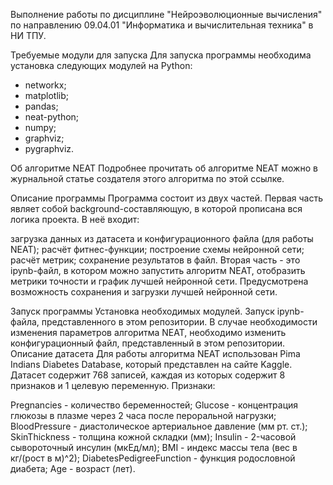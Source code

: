 Выполнение работы по дисциплине "Нейроэволюционные вычисления" по направлению 09.04.01 "Информатика и вычислительная техника" в НИ ТПУ.

Требуемые модули для запуска
Для запуска программы необходима установка следующих модулей на Python: 
* networkx; 
* matplotlib; 
* pandas;
* neat-python;
* numpy;
* graphviz;
* pygraphviz.

Об алгоритме NEAT
Подробнее прочитать об алгоритме NEAT можно в журнальной статье создателя этого алгоритма по этой ссылке.

Описание программы
Программа состоит из двух частей. Первая часть являет собой background-составляющую, в которой прописана вся логика проекта. В неё входит:

загрузка данных из датасета и конфигурационного файла (для работы NEAT);
расчёт фитнес-функции;
построение схемы нейронной сети;
расчёт метрик;
сохранение результатов в файл.
Вторая часть - это ipynb-файл, в котором можно запустить алгоритм NEAT, отобразить метрики точности и график лучшей нейронной сети. Предусмотрена возможность сохранения и загрузки лучшей нейронной сети.

Запуск программы
Установка необходимых модулей.
Запуск ipynb-файла, представленного в этом репозитории.
В случае необходимости изменения параметров алгоритма NEAT, необходимо изменить конфигурационный файл, представленный в этом репозитории.
Описание датасета
Для работы алгоритма NEAT использован Pima Indians Diabetes Database, который представлен на сайте Kaggle. Датасет содержит 768 записей, каждая из которых содержит 8 признаков и 1 целевую переменную. Признаки:

Pregnancies - количество беременностей;
Glucose - концентрация глюкозы в плазме через 2 часа после пероральной нагрузки;
BloodPressure - диастолическое артериальное давление (мм рт. ст.);
SkinThickness - толщина кожной складки (мм);
Insulin - 2-часовой сывороточный инсулин (мкЕд/мл);
BMI - индекс массы тела (вес в кг/(рост в м)^2);
DiabetesPedigreeFunction - функция родословной диабета;
Age - возраст (лет).
